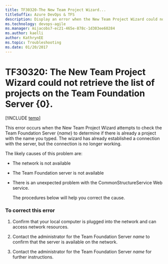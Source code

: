```yaml
---
title: TF30320-The New Team Project Wizard...
titleSuffix: Azure DevOps & TFS
description: Display an error when the New Team Project Wizard could not retrieve the list of projects on the Team Foundation Server.
ms.technology: devops-agile
ms.manager: mijacobs7-ec21-465e-878c-1d303ee60284
ms.author: kaelli
author: KathrynEE
ms.topic: Troubleshooting
ms.date: 01/20/2017
---
```


# TF30320: The New Team Project Wizard could not retrieve the list of projects on the Team Foundation Server {0}.

[!INCLUDE [temp](../../includes/version-vsts-tfs-all-versions.md)]

This error occurs when the New Team Project Wizard attempts to check the Team Foundation Server {_name_} to determine if there is already a project with the name you typed. The wizard has already established a connection with the server, but the connection is no longer working.

The likely causes of this problem are:

- The network is not available
- The Team Foundation server is not available
- There is an unexpected problem with the CommonStructureService Web service.

  The procedures below will help you correct the cause.

### To correct this error

1.  Confirm that your local computer is plugged into the network and can access network resources.

2.  Contact the administrator for the Team Foundation Server _name_ to confirm that the server is available on the network.

3.  Contact the administrator for the Team Foundation Server _name_ for further instructions.
